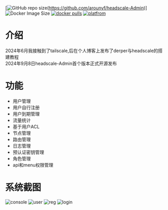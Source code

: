[![GitHub repo size](https://img.shields.io/github/repo-size/arounyf/headscale-Admin)(https://github.com/arounyf/headscale-Admin)]
![Docker Image Size](https://img.shields.io/docker/image-size/runyf/hs-admin)
[![docker pulls](https://img.shields.io/docker/pulls/runyf/derper.svg?color=brightgreen)](https://hub.docker.com/r/runyf/hs-admin)
[![platfrom](https://img.shields.io/badge/platform-amd64%20%7C%20arm64-brightgreen)](https://hub.docker.com/r/runyf/hs-admin/tags)

# 介绍
2024年6月我接触到了tailscale,后在个人博客上发布了derper与headscale的搭建教程   
2024年9月8日headscale-Admin首个版本正式开源发布

# 功能
- 用户管理
- 用户自行注册
- 用户到期管理
- 流量统计
- 基于用户ACL
- 节点管理
- 路由管理
- 日志管理
- 预认证密钥管理
- 角色管理
- api和menu权限管理

# 系统截图

![console](https://github.com/user-attachments/assets/6e25da2f-39f9-4217-b79e-344221c8f816)
![user](https://github.com/user-attachments/assets/1906c6ec-eb6f-44b1-af88-237ec16f1e99)
![reg](https://github.com/user-attachments/assets/59a43c57-682a-4cfd-83c0-8aa3d48a3d67)
![login](https://github.com/user-attachments/assets/e3d4029f-cc08-41e7-8dec-7cae4748a761)






